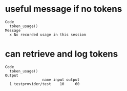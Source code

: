 # useful message if no tokens

    Code
      token_usage()
    Message
      x No recorded usage in this session

# can retrieve and log tokens

    Code
      token_usage()
    Output
                     name input output
      1 testprovider/test    10     60

